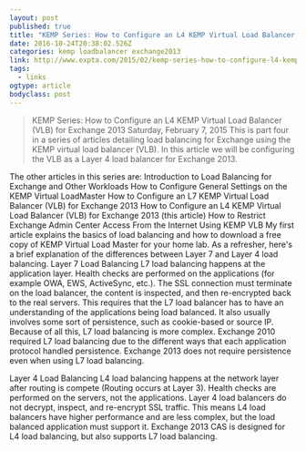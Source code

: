 ```yaml
---
layout: post
published: true
title: "KEMP Series: How to Configure an L4 KEMP Virtual Load Balancer (VLB) for Exchange 2013 | The EXPTA {blog}"
date: 2016-10-24T20:38:02.526Z
categories: kemp loadbalancer exchange2013 
link: http://www.expta.com/2015/02/kemp-series-how-to-configure-l4-kemp.html
tags:
  - links
ogtype: article
bodyclass: post
---
```


> KEMP Series: How to Configure an L4 KEMP Virtual Load Balancer (VLB) for Exchange 2013
Saturday, February 7, 2015
This is part four in a series of articles detailing load balancing for Exchange using the KEMP virtual load balancer (VLB). In this article we will be configuring the VLB as a Layer 4 load balancer for Exchange 2013.

The other articles in this series are:
Introduction to Load Balancing for Exchange and Other Workloads
How to Configure General Settings on the KEMP Virtual LoadMaster
How to Configure an L7 KEMP Virtual Load Balancer (VLB) for Exchange 2013
How to Configure an L4 KEMP Virtual Load Balancer (VLB) for Exchange 2013 (this article)
How to Restrict Exchange Admin Center Access From the Internet Using KEMP VLB
My first article explains the basics of load balancing and how to download a free copy of KEMP Virtual Load Master for your home lab. As a refresher, here's a brief explanation of the differences between Layer 7 and Layer 4 load balancing.
Layer 7 Load Balancing
L7 load balancing happens at the application layer. Health checks are performed on the applications (for example OWA, EWS, ActiveSync, etc.). The SSL connection must terminate on the load balancer, the content is inspected, and then re-encrypted back to the real servers. This requires that the L7 load balancer has to have an understanding of the applications being load balanced. It also usually involves some sort of persistence, such as cookie-based or source IP. Because of all this, L7 load balancing is more complex. Exchange 2010 required L7 load balancing due to the different ways that each application protocol handled persistence. Exchange 2013 does not require persistence even when using L7 load balancing.

Layer 4 Load Balancing
L4 load balancing happens at the network layer after routing is compete (Routing occurs at Layer 3). Health checks are performed on the servers, not the applications. Layer 4 load balancers do not decrypt, inspect, and re-encrypt SSL traffic. This means L4 load balancers have higher performance and are less complex, but the load balanced application must support it. Exchange 2013 CAS is designed for L4 load balancing, but also supports L7 load balancing.
